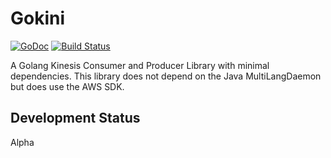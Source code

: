 # Gokini

[![GoDoc](https://godoc.org/github.com/golang/gddo?status.svg)](https://godoc.org/github.com/patrobinson/gokini)
[![Build
Status](https://travis-ci.org/golang/gddo.svg?branch=master)](https://travis-ci.org/patrobinson/gokini)

A Golang Kinesis Consumer and Producer Library with minimal dependencies. This library does not depend on the Java MultiLangDaemon but does use the AWS SDK.

## Development Status

Alpha
